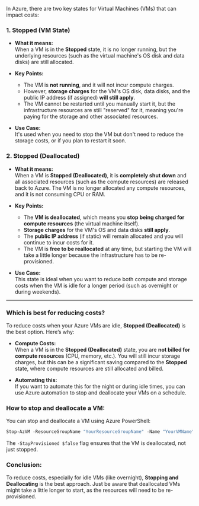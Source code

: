 In Azure, there are two key states for Virtual Machines (VMs) that can impact costs:

### 1. **Stopped (VM State)**
   - **What it means:**  
     When a VM is in the **Stopped** state, it is no longer running, but the underlying resources (such as the virtual machine's OS disk and data disks) are still allocated.
   
   - **Key Points:**
     - The VM is **not running**, and it will not incur compute charges.
     - However, **storage charges** for the VM's OS disk, data disks, and the public IP address (if assigned) **will still apply**.
     - The VM cannot be restarted until you manually start it, but the infrastructure resources are still "reserved" for it, meaning you're paying for the storage and other associated resources.

   - **Use Case:**  
     It's used when you need to stop the VM but don't need to reduce the storage costs, or if you plan to restart it soon.

### 2. **Stopped (Deallocated)**
   - **What it means:**  
     When a VM is **Stopped (Deallocated)**, it is **completely shut down** and all associated resources (such as the compute resources) are released back to Azure. The VM is no longer allocated any compute resources, and it is not consuming CPU or RAM.
   
   - **Key Points:**
     - The **VM is deallocated**, which means you **stop being charged for compute resources** (the virtual machine itself).
     - **Storage charges** for the VM's OS and data disks **still apply**.
     - The **public IP address** (if static) will remain allocated and you will continue to incur costs for it.
     - The VM is **free to be reallocated** at any time, but starting the VM will take a little longer because the infrastructure has to be re-provisioned.

   - **Use Case:**  
     This state is ideal when you want to reduce both compute and storage costs when the VM is idle for a longer period (such as overnight or during weekends).

---

### **Which is best for reducing costs?**

To reduce costs when your Azure VMs are idle, **Stopped (Deallocated)** is the best option. Here’s why:

- **Compute Costs:**  
  When a VM is in the **Stopped (Deallocated)** state, you are **not billed for compute resources** (CPU, memory, etc.). You will still incur storage charges, but this can be a significant saving compared to the **Stopped** state, where compute resources are still allocated and billed.

- **Automating this:**  
  If you want to automate this for the night or during idle times, you can use Azure automation to stop and deallocate your VMs on a schedule.

### **How to stop and deallocate a VM:**
You can stop and deallocate a VM using Azure PowerShell:

```powershell
Stop-AzVM -ResourceGroupName "YourResourceGroupName" -Name "YourVMName" -StayProvisioned $false
```

The `-StayProvisioned $false` flag ensures that the VM is deallocated, not just stopped.

### **Conclusion:**
To reduce costs, especially for idle VMs (like overnight), **Stopping and Deallocating** is the best approach. Just be aware that deallocated VMs might take a little longer to start, as the resources will need to be re-provisioned.
